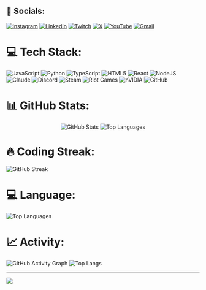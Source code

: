 
## 🤝 Socials:
[![Instagram](https://img.shields.io/badge/Instagram-%23E4405F.svg?style=for-the-badge&logo=Instagram&logoColor=white)](https://instagram.com/your_username)
[![LinkedIn](https://img.shields.io/badge/linkedin-%230077B5.svg?style=for-the-badge&logo=linkedin&logoColor=white)](https://linkedin.com/in/your_username)
[![Twitch](https://img.shields.io/badge/Twitch-%239146FF.svg?style=for-the-badge&logo=Twitch&logoColor=white)](https://twitch.tv/your_username)
[![X](https://img.shields.io/badge/X-black.svg?style=for-the-badge&logo=X&logoColor=white)](https://x.com/your_username)
[![YouTube](https://img.shields.io/badge/YouTube-%23FF0000.svg?style=for-the-badge&logo=YouTube&logoColor=white)](https://youtube.com/@your_username)
[![Gmail](https://img.shields.io/badge/Gmail-D14836?style=for-the-badge&logo=gmail&logoColor=white)](mailto:your.email@gmail.com)

# 💻 Tech Stack:
![JavaScript](https://img.shields.io/badge/JAVASCRIPT-323330.svg?style=for-the-badge&logo=javascript&logoColor=F7DF1E) ![Python](https://img.shields.io/badge/PYTHON-3670A0?style=for-the-badge&logo=python&logoColor=ffdd54) ![TypeScript](https://img.shields.io/badge/TYPESCRIPT-007ACC.svg?style=for-the-badge&logo=typescript&logoColor=white) ![HTML5](https://img.shields.io/badge/HTML5-E34F26.svg?style=for-the-badge&logo=html5&logoColor=white) ![React](https://img.shields.io/badge/REACT-20232a.svg?style=for-the-badge&logo=react&logoColor=61DAFB) ![NodeJS](https://img.shields.io/badge/NODE.JS-6DA55F?style=for-the-badge&logo=node.js&logoColor=white) ![Claude](https://img.shields.io/badge/CLAUDE-FF6B35?style=for-the-badge&logoColor=white) ![Discord](https://img.shields.io/badge/DISCORD-5865F2.svg?style=for-the-badge&logo=discord&logoColor=white) ![Steam](https://img.shields.io/badge/STEAM-000000.svg?style=for-the-badge&logo=steam&logoColor=white) ![Riot Games](https://img.shields.io/badge/RIOT_GAMES-D32936.svg?style=for-the-badge&logo=riotgames&logoColor=white) ![nVIDIA](https://img.shields.io/badge/NVIDIA-76B900.svg?style=for-the-badge&logo=nvidia&logoColor=white) ![GitHub](https://img.shields.io/badge/GITHUB-121011.svg?style=for-the-badge&logo=github&logoColor=white)

# 📊 GitHub Stats:
<p align="center">
  <img src="https://github-readme-stats.vercel.app/api?username=Pealsh&show_icons=true&theme=dark" alt="GitHub Stats" />
  <img src="https://github-readme-stats.vercel.app/api/top-langs/?username=Pealsh&layout=compact&theme=dark" alt="Top Languages" />
</p>

# 🔥 Coding Streak:
![GitHub Streak](https://github-readme-streak-stats.herokuapp.com/?user=Pealsh&theme=dark&hide_border=false)
# 💻 Language:
![Top Languages](https://github-readme-stats.vercel.app/api/top-langs/?username=Pealsh&theme=dark&hide_border=false&include_all_commits=true&count_private=true&layout=compact)
# 📈 Activity:
![GitHub Activity Graph](https://github-readme-activity-graph.vercel.app/graph?username=Pealsh&theme=react-dark)
![Top Langs](https://github-readme-stats.vercel.app/api/top-langs/?username=Pealsh&layout=donut&theme=dark)

<!--START_SECTION:activity-->
<!--END_SECTION:activity-->

---
[![](https://visitcount.itsvg.in/api?id=Pealsh&icon=0&color=0)](https://visitcount.itsvg.in)
